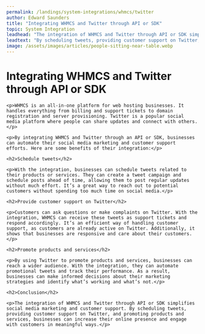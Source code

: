 ```yaml
---
permalink: /landings/system-integrations/whmcs/twitter
author: Edward Saunders
title: "Integrating WHMCS and Twitter through API or SDK"
topic: System Integration
leadhead: "The integration of WHMCS and Twitter through API or SDK simplifies social media marketing and customer support"
leadtext: "By scheduling tweets, providing customer support on Twitter, and promoting products and services, businesses can increase their online presence and engage with customers in meaningful ways."
image: /assets/images/articles/people-sitting-near-table.webp
---
```

<div class="arttext">	<h1>Integrating WHMCS and Twitter through API or SDK</h1>

	<p>WHMCS is an all-in-one platform for web hosting businesses. It handles everything from billing and support tickets to domain registration and server provisioning. Twitter is a popular social media platform where people can share updates and connect with others.</p>

	<p>By integrating WHMCS and Twitter through an API or SDK, businesses can automate their social media marketing and customer support efforts. Here are some benefits of their integration:</p>

	<h2>Schedule tweets</h2>

	<p>With the integration, businesses can schedule tweets related to their products or services. They can create a tweet campaign and schedule posts ahead of time, allowing them to post regular updates without much effort. It’s a great way to reach out to potential customers without spending too much time on social media.</p>

	<h2>Provide customer support on Twitter</h2>

	<p>Customers can ask questions or make complaints on Twitter. With the integration, WHMCS can receive these tweets as support tickets and respond accordingly. It’s an efficient way of handling customer support, as customers are already active on Twitter. Additionally, it shows that businesses are responsive and care about their customers.</p>

	<h2>Promote products and services</h2>

	<p>By using Twitter to promote products and services, businesses can reach a wider audience. With the integration, they can automate promotional tweets and track their performance. As a result, businesses can make informed decisions about their marketing strategies and identify what’s working and what’s not.</p>

	<h2>Conclusion</h2>

	<p>The integration of WHMCS and Twitter through API or SDK simplifies social media marketing and customer support. By scheduling tweets, providing customer support on Twitter, and promoting products and services, businesses can increase their online presence and engage with customers in meaningful ways.</p>

</div>